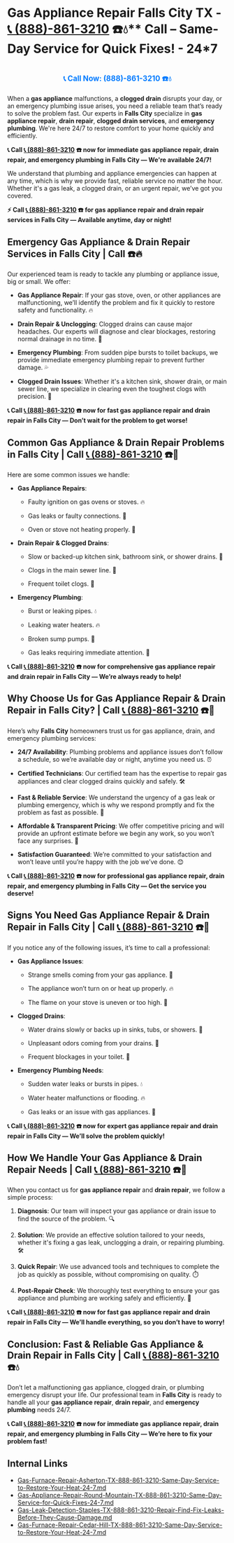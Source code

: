# Gas Appliance Repair Falls City TX - [📞 (888)-861-3210](https://plumbing-texas-3210.netlify.app) ☎️💧** Call – Same-Day Service for Quick Fixes! - 24*7
# 

<p align="center" style="font-size: 1.2em; font-weight: bold; margin: 20px 0;">
  <a href="https://plumbing-texas-3210.netlify.app" target="_blank" style="color: #007BFF; text-decoration: none;">📞 Call Now: (888)-861-3210 ☎️💧</a>
</p>

When a **gas appliance** malfunctions, a **clogged drain** disrupts your day, or an emergency plumbing issue arises, you need a reliable team that’s ready to solve the problem fast. Our experts in **Falls City** specialize in **gas appliance repair**, **drain repair**, **clogged drain services**, and **emergency plumbing**. We're here 24/7 to restore comfort to your home quickly and efficiently.

**📞 Call [📞 (888)-861-3210](https://plumbing-texas-3210.netlify.app) ☎️ now for immediate **gas appliance repair**, **drain repair**, and **emergency plumbing** in Falls City — We're available 24/7!**

We understand that plumbing and appliance emergencies can happen at any time, which is why we provide fast, reliable service no matter the hour. Whether it's a gas leak, a clogged drain, or an urgent repair, we’ve got you covered.

**⚡ Call [📞 (888)-861-3210](https://plumbing-texas-3210.netlify.app) ☎️ for **gas appliance repair** and **drain repair** services in Falls City — Available anytime, day or night!**

## **Emergency Gas Appliance & Drain Repair Services in Falls City | Call  ☎️🔥**

Our experienced team is ready to tackle any plumbing or appliance issue, big or small. We offer:

- **Gas Appliance Repair**: If your gas stove, oven, or other appliances are malfunctioning, we’ll identify the problem and fix it quickly to restore safety and functionality. 🔥

- **Drain Repair & Unclogging**: Clogged drains can cause major headaches. Our experts will diagnose and clear blockages, restoring normal drainage in no time. 🚿

- **Emergency Plumbing**: From sudden pipe bursts to toilet backups, we provide immediate emergency plumbing repair to prevent further damage. 💦

- **Clogged Drain Issues**: Whether it's a kitchen sink, shower drain, or main sewer line, we specialize in clearing even the toughest clogs with precision. 🔧

**📞 Call [📞 (888)-861-3210](https://plumbing-texas-3210.netlify.app) ☎️ now for fast **gas appliance repair** and **drain repair** in Falls City — Don’t wait for the problem to get worse!**

## **Common Gas Appliance & Drain Repair Problems in Falls City | Call [📞 (888)-861-3210](https://plumbing-texas-3210.netlify.app) ☎️🔧**

Here are some common issues we handle:

- **Gas Appliance Repairs**: 

  - Faulty ignition on gas ovens or stoves. 🔥

  - Gas leaks or faulty connections. 💨

  - Oven or stove not heating properly. 🍳

- **Drain Repair & Clogged Drains**: 

  - Slow or backed-up kitchen sink, bathroom sink, or shower drains. 🚿

  - Clogs in the main sewer line. 🚽

  - Frequent toilet clogs. 🚽

- **Emergency Plumbing**: 

  - Burst or leaking pipes. 💧

  - Leaking water heaters. 🔥

  - Broken sump pumps. 🚰

  - Gas leaks requiring immediate attention. 💨

**📞 Call [📞 (888)-861-3210](https://plumbing-texas-3210.netlify.app) ☎️ now for comprehensive **gas appliance repair** and **drain repair** in Falls City — We’re always ready to help!**

## **Why Choose Us for Gas Appliance Repair & Drain Repair in Falls City? | Call [📞 (888)-861-3210](https://plumbing-texas-3210.netlify.app) ☎️🌟**

Here’s why **Falls City** homeowners trust us for gas appliance, drain, and emergency plumbing services:

- **24/7 Availability**: Plumbing problems and appliance issues don’t follow a schedule, so we’re available day or night, anytime you need us. ⏰

- **Certified Technicians**: Our certified team has the expertise to repair gas appliances and clear clogged drains quickly and safely. 🛠️

- **Fast & Reliable Service**: We understand the urgency of a gas leak or plumbing emergency, which is why we respond promptly and fix the problem as fast as possible. 🚨

- **Affordable & Transparent Pricing**: We offer competitive pricing and will provide an upfront estimate before we begin any work, so you won’t face any surprises. 💸

- **Satisfaction Guaranteed**: We’re committed to your satisfaction and won’t leave until you’re happy with the job we’ve done. 😊

**📞 Call [📞 (888)-861-3210](https://plumbing-texas-3210.netlify.app) ☎️ now for professional **gas appliance repair**, **drain repair**, and **emergency plumbing** in Falls City — Get the service you deserve!**

## **Signs You Need Gas Appliance Repair & Drain Repair in Falls City | Call [📞 (888)-861-3210](https://plumbing-texas-3210.netlify.app) ☎️🚨**

If you notice any of the following issues, it’s time to call a professional:

- **Gas Appliance Issues**: 

  - Strange smells coming from your gas appliance. 💨

  - The appliance won’t turn on or heat up properly. 🔥

  - The flame on your stove is uneven or too high. 🍳

- **Clogged Drains**: 

  - Water drains slowly or backs up in sinks, tubs, or showers. 🚿

  - Unpleasant odors coming from your drains. 🌱

  - Frequent blockages in your toilet. 🚽

- **Emergency Plumbing Needs**: 

  - Sudden water leaks or bursts in pipes. 💧

  - Water heater malfunctions or flooding. 🔥

  - Gas leaks or an issue with gas appliances. 💨

**📞 Call [📞 (888)-861-3210](https://plumbing-texas-3210.netlify.app) ☎️ now for expert **gas appliance repair** and **drain repair** in Falls City — We’ll solve the problem quickly!**

## **How We Handle Your Gas Appliance & Drain Repair Needs | Call [📞 (888)-861-3210](https://plumbing-texas-3210.netlify.app) ☎️🔧**

When you contact us for **gas appliance repair** and **drain repair**, we follow a simple process:

1. **Diagnosis**: Our team will inspect your gas appliance or drain issue to find the source of the problem. 🔍

2. **Solution**: We provide an effective solution tailored to your needs, whether it's fixing a gas leak, unclogging a drain, or repairing plumbing. 🛠️

3. **Quick Repair**: We use advanced tools and techniques to complete the job as quickly as possible, without compromising on quality. ⏱️

4. **Post-Repair Check**: We thoroughly test everything to ensure your gas appliance and plumbing are working safely and efficiently. 🔧

**📞 Call [📞 (888)-861-3210](https://plumbing-texas-3210.netlify.app) ☎️ now for fast **gas appliance repair** and **drain repair** in Falls City — We’ll handle everything, so you don’t have to worry!**

## **Conclusion: Fast & Reliable Gas Appliance & Drain Repair in Falls City | Call [📞 (888)-861-3210](https://plumbing-texas-3210.netlify.app) ☎️💧**

Don’t let a malfunctioning gas appliance, clogged drain, or plumbing emergency disrupt your life. Our professional team in **Falls City** is ready to handle all your **gas appliance repair**, **drain repair**, and **emergency plumbing** needs 24/7.

**📞 Call [📞 (888)-861-3210](https://plumbing-texas-3210.netlify.app) ☎️ now for immediate **gas appliance repair**, **drain repair**, and **emergency plumbing** in Falls City — We’re here to fix your problem fast!**


## Internal Links
- [Gas-Furnace-Repair-Asherton-TX-888-861-3210-Same-Day-Service-to-Restore-Your-Heat-24-7.md](https://github.com/allyoucaneatsushiin/plumbing-texas/blob/main/Gas-Furnace-Repair-Asherton-TX-888-861-3210-Same-Day-Service-to-Restore-Your-Heat-24-7.md)
- [Gas-Appliance-Repair-Round-Mountain-TX-888-861-3210-Same-Day-Service-for-Quick-Fixes-24-7.md](https://github.com/allyoucaneatsushiin/plumbing-texas/blob/main/Gas-Appliance-Repair-Round-Mountain-TX-888-861-3210-Same-Day-Service-for-Quick-Fixes-24-7.md)
- [Gas-Leak-Detection-Staples-TX-888-861-3210-Repair-Find-Fix-Leaks-Before-They-Cause-Damage.md](https://github.com/allyoucaneatsushiin/plumbing-texas/blob/main/Gas-Leak-Detection-Staples-TX-888-861-3210-Repair-Find-Fix-Leaks-Before-They-Cause-Damage.md)
- [Gas-Furnace-Repair-Cedar-Hill-TX-888-861-3210-Same-Day-Service-to-Restore-Your-Heat-24-7.md](https://github.com/allyoucaneatsushiin/plumbing-texas/blob/main/Gas-Furnace-Repair-Cedar-Hill-TX-888-861-3210-Same-Day-Service-to-Restore-Your-Heat-24-7.md)
